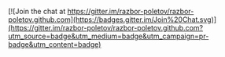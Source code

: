 [![Join the chat at https://gitter.im/razbor-poletov/razbor-poletov.github.com](https://badges.gitter.im/Join%20Chat.svg)](https://gitter.im/razbor-poletov/razbor-poletov.github.com?utm_source=badge&utm_medium=badge&utm_campaign=pr-badge&utm_content=badge)
